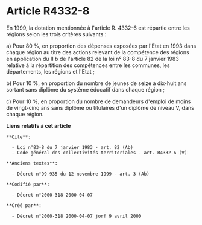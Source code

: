 # Article R4332-8

En 1999, la dotation mentionnée à l'article R. 4332-6 est répartie entre les régions selon les trois critères suivants : 

a) Pour 80 %, en proportion des dépenses exposées par l'Etat en 1993 dans chaque région au titre des actions relevant de la
compétence des régions en application du II b de l'article 82 de la loi n° 83-8 du 7 janvier 1983 relative à la répartition
des compétences entre les communes, les départements, les régions et l'Etat ; 

b) Pour 10 %, en proportion du nombre de jeunes de seize à dix-huit ans sortant sans diplôme du système éducatif dans chaque
région ; 

c) Pour 10 %, en proportion du nombre de demandeurs d'emploi de moins de vingt-cinq ans sans diplôme ou titulaires d'un
diplôme de niveau V, dans chaque région.

**Liens relatifs à cet article**

	**Cite**:

	  - Loi n°83-8 du 7 janvier 1983 - art. 82 (Ab)
	  - Code général des collectivités territoriales - art. R4332-6 (V)

	**Anciens textes**:

	  - Décret n°99-935 du 12 novembre 1999 - art. 3 (Ab)

	**Codifié par**:

	  - Décret n°2000-318 2000-04-07

	**Créé par**:

	  - Décret n°2000-318 2000-04-07 jorf 9 avril 2000
